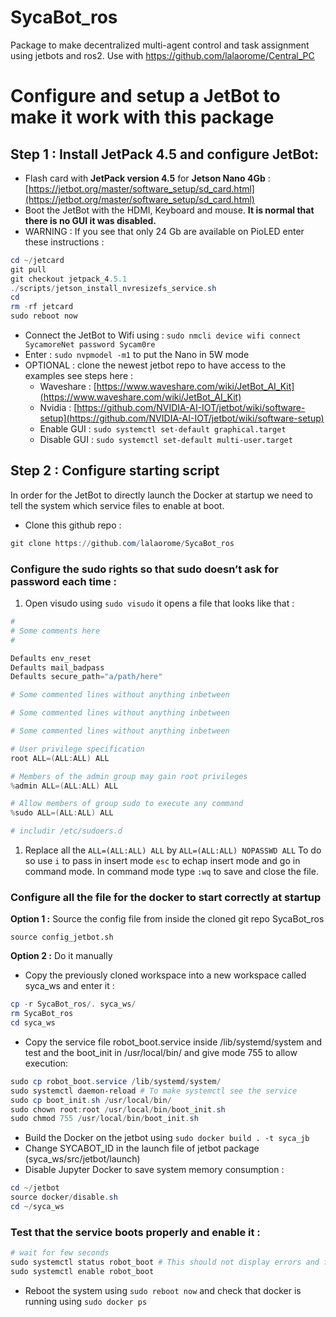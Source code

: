 # SycaBot_ros
Package to make decentralized multi-agent control and task assignment using jetbots and ros2. Use with https://github.com/lalaorome/Central_PC

# Configure and setup a JetBot to make it work with this package

## Step 1 : Install JetPack 4.5 and configure JetBot:

- Flash card with **JetPack version 4.5** for **Jetson Nano 4Gb** : [https://jetbot.org/master/software_setup/sd_card.html](https://jetbot.org/master/software_setup/sd_card.html)
- Boot the JetBot with the HDMI, Keyboard and mouse. **It is normal that there is no GUI it was disabled.**
- WARNING : If you see that only 24 Gb are available on PioLED enter these instructions :

```powershell
cd ~/jetcard
git pull
git checkout jetpack_4.5.1
./scripts/jetson_install_nvresizefs_service.sh
cd
rm -rf jetcard
sudo reboot now
```

- Connect the JetBot to Wifi using :
`sudo nmcli device wifi connect SycamoreNet password Sycam0re`
- Enter : `sudo nvpmodel -m1` to put the Nano in 5W mode
- OPTIONAL : clone the newest jetbot repo to have access to the examples see steps here :
    - Waveshare : [https://www.waveshare.com/wiki/JetBot_AI_Kit](https://www.waveshare.com/wiki/JetBot_AI_Kit)
    - Nvidia : [https://github.com/NVIDIA-AI-IOT/jetbot/wiki/software-setup](https://github.com/NVIDIA-AI-IOT/jetbot/wiki/software-setup)
    - Enable GUI : `sudo systemctl set-default graphical.target`
    - Disable GUI : `sudo systemctl set-default multi-user.target`

## Step 2 : Configure starting script

In order for the JetBot to directly launch the Docker at startup we need to tell the system which service files to enable at boot. 

- Clone this github repo :

```powershell
git clone https://github.com/lalaorome/SycaBot_ros
```

### Configure the sudo rights so that sudo doesn’t ask for password each time :

1. Open visudo using `sudo visudo` it opens a file that looks like that :

```powershell
#
# Some comments here
#

Defaults env_reset
Defaults mail_badpass
Defaults secure_path="a/path/here"

# Some commented lines without anything inbetween

# Some commented lines without anything inbetween

# Some commented lines without anything inbetween

# User privilege specification
root ALL=(ALL:ALL) ALL

# Members of the admin group may gain root privileges
%admin ALL=(ALL:ALL) ALL

# Allow members of group sudo to execute any command
%sudo ALL=(ALL:ALL) ALL

# includir /etc/sudoers.d
```

1. Replace all the `ALL=(ALL:ALL) ALL` by `ALL=(ALL:ALL) NOPASSWD ALL` 
To do so use `i` to pass in insert mode `esc` to echap insert mode and go in command mode. In command mode type `:wq` to save and close the file.

### Configure all the file for the docker to start correctly at startup

**Option 1 :** Source the config file from inside the cloned git repo SycaBot_ros

 `source config_jetbot.sh`

**Option 2 :** Do it manually 

- Copy the previously cloned workspace into a new workspace called syca_ws and enter it :

```powershell
cp -r SycaBot_ros/. syca_ws/
rm SycaBot_ros
cd syca_ws
```

- Copy the service file robot_boot.service inside /lib/systemd/system and test and the boot_init in /usr/local/bin/ and give mode 755 to allow execution:

```powershell
sudo cp robot_boot.service /lib/systemd/system/
sudo systemctl daemon-reload # To make systemctl see the service
sudo cp boot_init.sh /usr/local/bin/
sudo chown root:root /usr/local/bin/boot_init.sh
sudo chmod 755 /usr/local/bin/boot_init.sh
```

- Build the Docker on the jetbot using `sudo docker build . -t syca_jb`
- Change SYCABOT_ID in the launch file of jetbot package (syca_ws/src/jetbot/launch)
- Disable Jupyter Docker to save system memory consumption :

```powershell
cd ~/jetbot
source docker/disable.sh
cd ~/syca_ws
```

### Test that the service boots properly and enable it :

```powershell
# wait for few seconds
sudo systemctl status robot_boot # This should not display errors and finish by sourcing ...
sudo systemctl enable robot_boot
```

- Reboot the system using `sudo reboot now` and check that docker is running using 
`sudo docker ps`
